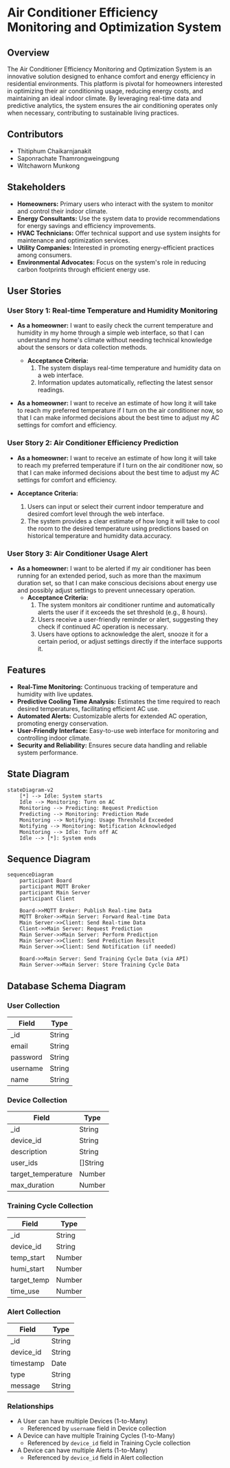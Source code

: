 # Air Conditioner Efficiency Monitoring and Optimization System

## Overview

The Air Conditioner Efficiency Monitoring and Optimization System is an innovative solution designed to enhance comfort and energy efficiency in residential environments. This platform is pivotal for homeowners interested in optimizing their air conditioning usage, reducing energy costs, and maintaining an ideal indoor climate. By leveraging real-time data and predictive analytics, the system ensures the air conditioning operates only when necessary, contributing to sustainable living practices.

## Contributors

- Thitiphum Chaikarnjanakit
- Saponrachate​ Thamrongweingpung
- ​Witchaworn Munkong

## Stakeholders

- **Homeowners:** Primary users who interact with the system to monitor and control their indoor climate.
- **Energy Consultants:** Use the system data to provide recommendations for energy savings and efficiency improvements.
- **HVAC Technicians:** Offer technical support and use system insights for maintenance and optimization services.
- **Utility Companies:** Interested in promoting energy-efficient practices among consumers.
- **Environmental Advocates:** Focus on the system's role in reducing carbon footprints through efficient energy use.

## User Stories

### User Story 1: Real-time Temperature and Humidity Monitoring

- **As a homeowner:** I want to easily check the current temperature and humidity in my home through a simple web interface, so that I can understand my home's climate without needing technical knowledge about the sensors or data collection methods.

  - **Acceptance Criteria:**
    1.  The system displays real-time temperature and humidity data on a web interface.
    2.  Information updates automatically, reflecting the latest sensor readings.

- **As a homeowner:** I want to receive an estimate of how long it will take to reach my preferred temperature if I turn on the air conditioner now, so that I can make informed decisions about the best time to adjust my AC settings for comfort and efficiency.

### User Story 2: Air Conditioner Efficiency Prediction

- **As a homeowner:** I want to receive an estimate of how long it will take to reach my preferred temperature if I turn on the air conditioner now, so that I can make informed decisions about the best time to adjust my AC settings for comfort and efficiency.

- **Acceptance Criteria:**
  1.  Users can input or select their current indoor temperature and desired comfort level through the web interface.
  2.  The system provides a clear estimate of how long it will take to cool the room to the desired temperature using predictions based on historical temperature and humidity data.accuracy.

### User Story 3: Air Conditioner Usage Alert

- **As a homeowner:** I want to be alerted if my air conditioner has been running for an extended period, such as more than the maximum duration set, so that I can make conscious decisions about energy use and possibly adjust settings to prevent unnecessary operation.
  - **Acceptance Criteria:**
    1.  The system monitors air conditioner runtime and automatically alerts the user if it exceeds the set threshold (e.g., 8 hours).
    2.  Users receive a user-friendly reminder or alert, suggesting they check if continued AC operation is necessary.
    3.  Users have options to acknowledge the alert, snooze it for a certain period, or adjust settings directly if the interface supports it.

## Features

- **Real-Time Monitoring:** Continuous tracking of temperature and humidity with live updates.
- **Predictive Cooling Time Analysis:** Estimates the time required to reach desired temperatures, facilitating efficient AC use.
- **Automated Alerts:** Customizable alerts for extended AC operation, promoting energy conservation.
- **User-Friendly Interface:** Easy-to-use web interface for monitoring and controlling indoor climate.
- **Security and Reliability:** Ensures secure data handling and reliable system performance.

## State Diagram

```mermaid
stateDiagram-v2
    [*] --> Idle: System starts
    Idle --> Monitoring: Turn on AC
    Monitoring --> Predicting: Request Prediction
    Predicting --> Monitoring: Prediction Made
    Monitoring --> Notifying: Usage Threshold Exceeded
    Notifying --> Monitoring: Notification Acknowledged
    Monitoring --> Idle: Turn off AC
    Idle --> [*]: System ends
```

## Sequence Diagram

```mermaid
sequenceDiagram
    participant Board
    participant MQTT Broker
    participant Main Server
    participant Client

    Board->>MQTT Broker: Publish Real-time Data
    MQTT Broker->>Main Server: Forward Real-time Data
    Main Server->>Client: Send Real-time Data
    Client->>Main Server: Request Prediction
    Main Server->>Main Server: Perform Prediction
    Main Server->>Client: Send Prediction Result
    Main Server->>Client: Send Notification (if needed)

    Board->>Main Server: Send Training Cycle Data (via API)
    Main Server->>Main Server: Store Training Cycle Data
```

## Database Schema Diagram

### User Collection

| Field    | Type   |
| -------- | ------ |
| \_id     | String |
| email    | String |
| password | String |
| username | String |
| name     | String |

### Device Collection

| Field              | Type     |
| ------------------ | -------- |
| \_id               | String   |
| device_id          | String   |
| description        | String   |
| user_ids           | []String |
| target_temperature | Number   |
| max_duration       | Number   |

### Training Cycle Collection

| Field       | Type   |
| ----------- | ------ |
| \_id        | String |
| device_id   | String |
| temp_start  | Number |
| humi_start  | Number |
| target_temp | Number |
| time_use    | Number |

### Alert Collection

| Field     | Type   |
| --------- | ------ |
| \_id      | String |
| device_id | String |
| timestamp | Date   |
| type      | String |
| message   | String |

### Relationships

- A User can have multiple Devices (1-to-Many)
  - Referenced by `username` field in Device collection
- A Device can have multiple Training Cycles (1-to-Many)
  - Referenced by `device_id` field in Training Cycle collection
- A Device can have multiple Alerts (1-to-Many)
  - Referenced by `device_id` field in Alert collection
